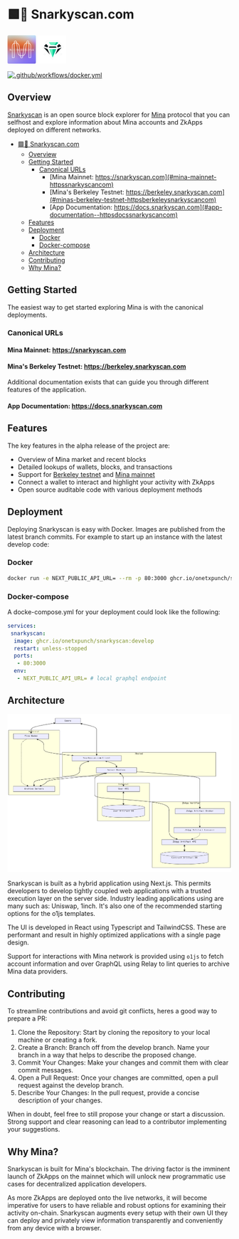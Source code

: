 # 🟩💎 Snarkyscan.com

[![](./public/mina-logo.png)](https://minaprotocol.com)  [![](./public/snarkyscan-logo.png)](https://snarkyscan.com)

[![.github/workflows/docker.yml](https://github.com/onetxpunch/snarkyscan-frontend/actions/workflows/docker.yml/badge.svg)](https://github.com/onetxpunch/snarkyscan-frontend/actions/workflows/docker.yml)

## Overview

[Snarkyscan](https://snarkyscan.com) is an open source block explorer for [Mina](https://minaprotocol.com) protocol that you can selfhost and explore information about Mina accounts and ZkApps deployed on different networks.

- [🟩💎 Snarkyscan.com](#-snarkyscancom)
	- [Overview](#overview)
	- [Getting Started](#getting-started)
		- [Canonical URLs](#canonical-urls)
			- [Mina Mainnet: https://snarkyscan.com](#mina-mainnet-httpssnarkyscancom)
			- [Mina's Berkeley Testnet: https://berkeley.snarkyscan.com](#minas-berkeley-testnet-httpsberkeleysnarkyscancom)
			- [App Documentation:  https://docs.snarkyscan.com](#app-documentation--httpsdocssnarkyscancom)
	- [Features](#features)
	- [Deployment](#deployment)
		- [Docker](#docker)
		- [Docker-compose](#docker-compose)
	- [Architecture](#architecture)
	- [Contributing](#contributing)
	- [Why Mina?](#why-mina)

## Getting Started

The easiest way to get started exploring Mina is with the canonical deployments.

### Canonical URLs

#### Mina Mainnet: <https://snarkyscan.com>

#### Mina's Berkeley Testnet: <https://berkeley.snarkyscan.com>

Additional documentation exists that can guide you through different features of the application.

#### App Documentation:  <https://docs.snarkyscan.com>

## Features

The key features in the alpha release of the project are:

- Overview of Mina market and recent blocks
- Detailed lookups of wallets, blocks, and transactions
- Support for [Berkeley testnet](https://berkeley.snarkyscan.com) and [Mina mainnet](https://snarkyscan.com)
- Connect a wallet to interact and highlight your activity with ZkApps
- Open source auditable code with various deployment methods

## Deployment

Deploying Snarkyscan is easy with Docker. Images are published from the latest branch commits. For example to start up an instance with the latest develop code:

### Docker

```bash
docker run -e NEXT_PUBLIC_API_URL= --rm -p 80:3000 ghcr.io/onetxpunch/snarkyscan:develop
```

### Docker-compose

A  docke-compose.yml for your deployment could look like the following:

```yml
services:
 snarkyscan:
  image: ghcr.io/onetxpunch/snarkyscan:develop
  restart: unless-stopped
  ports:
   - 80:3000
  env:
   - NEXT_PUBLIC_API_URL= # local graphql endpoint
```

## Architecture

![](./diagram.png)

Snarkyscan is built as a hybrid application using Next.js. This permits developers to develop tightly coupled web applications with a trusted execution layer on the server side. Industry leading applications using are many such as: Uniswap, 1inch. It's also one of the recommended starting options for the o1js templates.

The UI is developed in React using Typescript and TailwindCSS. These are performant and result in highly optimized applications with a single page design.

Support for interactions with Mina network is provided using `o1js` to fetch account information and over GraphQL using Relay to lint queries to archive Mina data providers.

## Contributing

To streamline contributions and avoid git conflicts, heres a good way to prepare a PR:

1. Clone the Repository: Start by cloning the repository to your local machine or creating a fork.
2. Create a Branch: Branch off from the develop branch. Name your branch in a way that helps to describe the proposed change.
3. Commit Your Changes: Make your changes and commit them with clear commit messages.
4. Open a Pull Request: Once your changes are committed, open a pull request against the develop branch.
5. Describe Your Changes: In the pull request, provide a concise description of your changes.

When in doubt, feel free to still propose your change or start a discussion. Strong support and clear reasoning can lead to a contributor implementing your suggestions.

## Why Mina?

Snarkyscan is built for Mina's blockchain. The driving factor is the imminent launch of ZkApps on the mainnet which will unlock new programmatic use cases for decentralized application developers.

As more ZkApps are deployed onto the live networks, it will become imperative for users to have reliable and robust options for examining their activity on-chain. Snarkyscan augments every setup with their own UI they can deploy and privately view information transparently and conveniently from any device with a browser.

